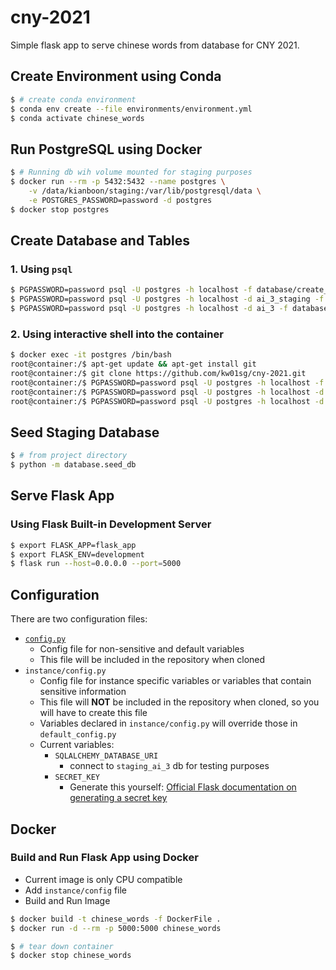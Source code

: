# cny-2021

Simple flask app to serve chinese words from database for CNY 2021.

## Create Environment using Conda

```bash
$ # create conda environment
$ conda env create --file environments/environment.yml
$ conda activate chinese_words
```

## Run PostgreSQL using Docker

```bash
$ # Running db wih volume mounted for staging purposes
$ docker run --rm -p 5432:5432 --name postgres \
    -v /data/kianboon/staging:/var/lib/postgresql/data \
    -e POSTGRES_PASSWORD=password -d postgres
$ docker stop postgres
```

## Create Database and Tables

### 1. Using `psql`

```bash
$ PGPASSWORD=password psql -U postgres -h localhost -f database/create_db.sql
$ PGPASSWORD=password psql -U postgres -h localhost -d ai_3_staging -f database/create_table.sql
$ PGPASSWORD=password psql -U postgres -h localhost -d ai_3 -f database/create_table.sql
```

### 2. Using interactive shell into the container

```bash
$ docker exec -it postgres /bin/bash
root@container:/$ apt-get update && apt-get install git
root@container:/$ git clone https://github.com/kw01sg/cny-2021.git
root@container:/$ PGPASSWORD=password psql -U postgres -h localhost -f cny-2021/database/create_db.sql
root@container:/$ PGPASSWORD=password psql -U postgres -h localhost -d ai_3_staging -f cny-2021/database/create_table.sql
root@container:/$ PGPASSWORD=password psql -U postgres -h localhost -d ai_3 -f cny-2021/database/create_table.sql
```

## Seed Staging Database

```bash
$ # from project directory
$ python -m database.seed_db
```

## Serve Flask App

### Using Flask Built-in Development Server

```bash
$ export FLASK_APP=flask_app
$ export FLASK_ENV=development
$ flask run --host=0.0.0.0 --port=5000
```

## Configuration

There are two configuration files:

* [`config.py`](./config.py)
  * Config file for non-sensitive and default variables
  * This file will be included in the repository when cloned
* `instance/config.py`
  * Config file for instance specific variables or variables that contain sensitive information
  * This file will __NOT__ be included in the repository when cloned, so you will have to create this file
  * Variables declared in `instance/config.py` will override those in `default_config.py`
  * Current variables:
    * `SQLALCHEMY_DATABASE_URI`
        * connect to `staging_ai_3` db for testing purposes
    * `SECRET_KEY`
        * Generate this yourself: [Official Flask documentation on generating a secret key](https://flask.palletsprojects.com/en/1.1.x/config/#SECRET_KEY)

## Docker

### Build and Run Flask App using Docker

* Current image is only CPU compatible
* Add `instance/config` file
* Build and Run Image

```bash
$ docker build -t chinese_words -f DockerFile .
$ docker run -d --rm -p 5000:5000 chinese_words

$ # tear down container
$ docker stop chinese_words
```
